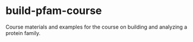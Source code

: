 # build-pfam-course
Course materials and examples for the course on building and analyzing a protein family.

